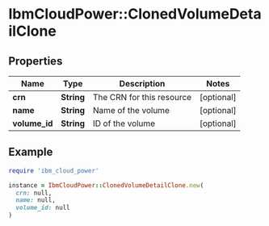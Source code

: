 # IbmCloudPower::ClonedVolumeDetailClone

## Properties

| Name | Type | Description | Notes |
| ---- | ---- | ----------- | ----- |
| **crn** | **String** | The CRN for this resource | [optional] |
| **name** | **String** | Name of the volume | [optional] |
| **volume_id** | **String** | ID of the volume | [optional] |

## Example

```ruby
require 'ibm_cloud_power'

instance = IbmCloudPower::ClonedVolumeDetailClone.new(
  crn: null,
  name: null,
  volume_id: null
)
```

